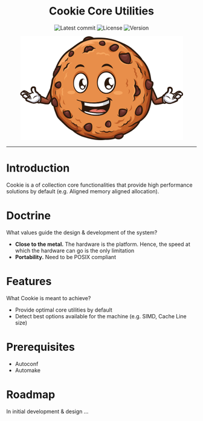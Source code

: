 <div align="center">
  
# Cookie Core Utilities

![Latest commit](https://img.shields.io/github/last-commit/tomas-ramos21/Cookie/main?style=flat)
![License](https://img.shields.io/github/license/tomas-ramos21/Cookie?color=purple)
![Version](https://img.shields.io/github/manifest-json/v/tomas-ramos21/Cookie?color=purple)

<img src="/img/Cookie_Logo.png" width="431" height="275">

</div>

---

# Introduction

Cookie is a of collection core functionalities that provide high performance solutions by default (e.g. Aligned memory aligned allocation).

# Doctrine

What values guide the design & development of the system?

+ **Close to the metal.** The hardware is the platform. Hence, the speed at which the hardware can go is the only limitation
+ **Portability.** Need to be POSIX compliant

# Features

What Cookie is meant to achieve?

+ Provide optimal core utilities by default
+ Detect best options available for the machine (e.g. SIMD, Cache Line size)

# Prerequisites

+ Autoconf
+ Automake

# Roadmap

In initial development & design ...
